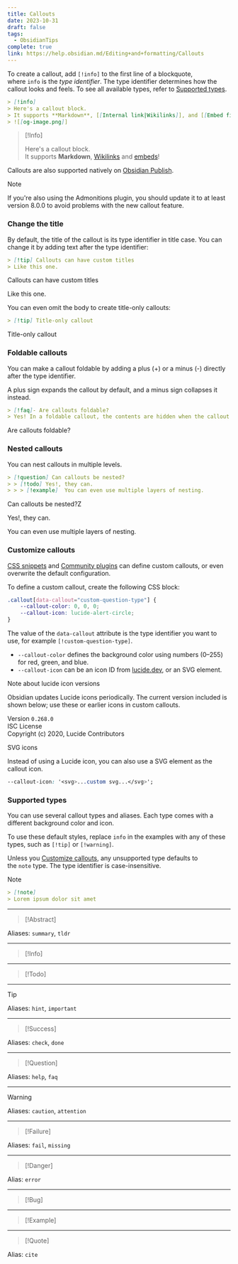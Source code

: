 ```yaml
---
title: Callouts
date: 2023-10-31
draft: false
tags:
  - ObsidianTips
complete: true
link: https://help.obsidian.md/Editing+and+formatting/Callouts
---
```

To create a callout, add `[!info]` to the first line of a blockquote, where `info` is the _type identifier_. The type identifier determines how the callout looks and feels. To see all available types, refer to [Supported types](https://help.obsidian.md/Editing+and+formatting/Callouts#Supported%20types).

```markdown
> [!info]
> Here's a callout block.
> It supports **Markdown**, [[Internal link|Wikilinks]], and [[Embed files|embeds]]!
> ![[og-image.png]]
```

> [!Info]
>
>Here's a callout block.  
>It supports **Markdown**, [Wikilinks](https://help.obsidian.md/Linking+notes+and+files/Internal+links) and [embeds](https://help.obsidian.md/Linking+notes+and+files/Embedding+files)!  

Callouts are also supported natively on [Obsidian Publish](https://help.obsidian.md/Obsidian+Publish/Introduction+to+Obsidian+Publish).

> [!Note]
>
>If you're also using the Admonitions plugin, you should update it to at least version 8.0.0 to avoid problems with the new callout feature.

### Change the title

By default, the title of the callout is its type identifier in title case. You can change it by adding text after the type identifier:

```markdown
> [!tip] Callouts can have custom titles
> Like this one.
```

Callouts can have custom titles

Like this one.

You can even omit the body to create title-only callouts:

```markdown
> [!tip] Title-only callout
```

Title-only callout

### Foldable callouts

You can make a callout foldable by adding a plus (+) or a minus (-) directly after the type identifier.

A plus sign expands the callout by default, and a minus sign collapses it instead.

```markdown
> [!faq]- Are callouts foldable?
> Yes! In a foldable callout, the contents are hidden when the callout is collapsed.
```

Are callouts foldable?

### Nested callouts

You can nest callouts in multiple levels.

```markdown
> [!question] Can callouts be nested?
> > [!todo] Yes!, they can.
> > > [!example]  You can even use multiple layers of nesting.
```

Can callouts be nested?Z

Yes!, they can.

You can even use multiple layers of nesting.

### Customize callouts

[CSS snippets](https://help.obsidian.md/Extending+Obsidian/CSS+snippets) and [Community plugins](https://help.obsidian.md/Extending+Obsidian/Community+plugins) can define custom callouts, or even overwrite the default configuration.

To define a custom callout, create the following CSS block:

```css
.callout[data-callout="custom-question-type"] {
    --callout-color: 0, 0, 0;
    --callout-icon: lucide-alert-circle;
}
```

The value of the `data-callout` attribute is the type identifier you want to use, for example `[!custom-question-type]`.

- `--callout-color` defines the background color using numbers (0–255) for red, green, and blue.
- `--callout-icon` can be an icon ID from [lucide.dev](https://lucide.dev/), or an SVG element.

Note about lucide icon versions

Obsidian updates Lucide icons periodically. The current version included is shown below; use these or earlier icons in custom callouts.  

Version `0.268.0`  
ISC License  
Copyright (c) 2020, Lucide Contributors

SVG icons

Instead of using a Lucide icon, you can also use a SVG element as the callout icon.

```css
--callout-icon: '<svg>...custom svg...</svg>';
```

### Supported types

You can use several callout types and aliases. Each type comes with a different background color and icon.

To use these default styles, replace `info` in the examples with any of these types, such as `[!tip]` or `[!warning]`.

Unless you [Customize callouts](https://help.obsidian.md/Editing+and+formatting/Callouts#Customize%20callouts), any unsupported type defaults to the `note` type. The type identifier is case-insensitive.

Note

```md
> [!note]
> Lorem ipsum dolor sit amet
```

---

> [!Abstract]

Aliases: `summary`, `tldr`

---

> [!Info]

---

> [!Todo]

---

> [!Tip]

Aliases: `hint`, `important`

---

> [!Success]

Aliases: `check`, `done`

---

> [!Question]

Aliases: `help`, `faq`

---

> [!Warning]

Aliases: `caution`, `attention`

---

> [!Failure]

Aliases: `fail`, `missing`

---

> [!Danger]

Alias: `error`

---

> [!Bug]

---

> [!Example]

---

> [!Quote]

Alias: `cite`